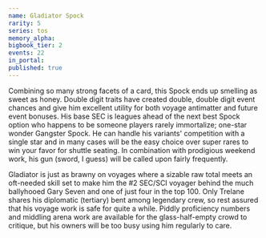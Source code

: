```yaml
---
name: Gladiator Spock
rarity: 5
series: tos
memory_alpha:
bigbook_tier: 2
events: 22
in_portal:
published: true
---
```


Combining so many strong facets of a card, this Spock ends up smelling as sweet as honey. Double digit traits have created double, double digit event chances and give him excellent utility for both voyage antimatter and future event bonuses. His base SEC is leagues ahead of the next best Spock option who happens to be someone players rarely immortalize; one-star wonder Gangster Spock. He can handle his variants' competition with a single star and in many cases will be the easy choice over super rares to win your favor for shuttle seating. In combination with prodigious weekend work, his gun (sword, I guess) will be called upon fairly frequently.

Gladiator is just as brawny on voyages where a sizable raw total meets an oft-needed skill set to make him the #2 SEC/SCI voyager behind the much ballyhooed Gary Seven and one of just four in the top 100. Only Trelane shares his diplomatic (tertiary) bent among legendary crew, so rest assured that his voyage work is safe for quite a while. Piddly proficiency numbers and middling arena work are available for the glass-half-empty crowd to critique, but his owners will be too busy using him regularly to care.
